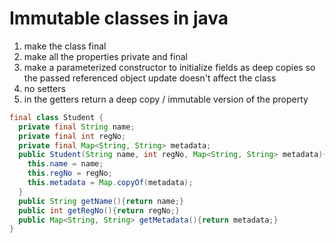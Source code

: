# Immutable classes in java

1. make the class final
2. make all the properties private and final
3. make a parameterized constructor to initialize fields as deep copies so the passed referenced object update doesn't affect the class
4. no setters
5. in the getters return a deep copy / immutable version of the property

```java
final class Student {
  private final String name;
  private final int regNo;
  private final Map<String, String> metadata;
  public Student(String name, int regNo, Map<String, String> metadata){
    this.name = name;
    this.regNo = regNo;
    this.metadata = Map.copyOf(metadata);
  }
  public String getName(){return name;}
  public int getRegNo(){return regNo;}
  public Map<String, String> getMetadata(){return metadata;}
}
```